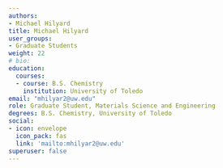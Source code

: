 ```yaml
---
authors: 
- Michael Hilyard
title: Michael Hilyard
user_groups:
- Graduate Students
weight: 22
# bio: 
education:
  courses:
  - course: B.S. Chemistry
    institution: University of Toledo
email: "mhilyar2@uw.edu"
role: Graduate Student, Materials Science and Engineering
degrees: B.S. Chemistry, University of Toledo
social:
- icon: envelope
  icon_pack: fas
  link: 'mailto:mhilyar2@uw.edu'
superuser: false
---
```



